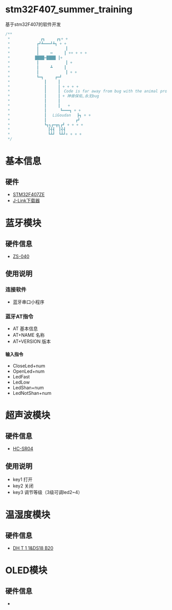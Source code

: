 # stm32F407_summer_training
基于stm32F407的软件开发

```c
/**
 *　　　　　　　　┏┓　　　┏┓+ +
 *　　　　　　　┏┛┻━━━┛┻┓ + +
 *　　　　　　　┃　　　　　　　┃ 　
 *　　　　　　　┃　　　━　　　┃ ++ + + +
 *　　　　　　 ████━████ ┃+
 *　　　　　　　┃　　　　　　　┃ +
 *　　　　　　　┃　　　┻　　　┃
 *　　　　　　　┃　　　　　　　┃ + +
 *　　　　　　　┗━┓　　　┏━┛
 *　　　　　　　　　┃　　　┃　　　　　　　　　　　
 *　　　　　　　　　┃　　　┃ + + + +
 *　　　　　　　　　┃　　　┃　Code is far away from bug with the animal protecting　　　　　　　
 *　　　　　　　　　┃　　　┃ + 神兽保佑,永无bug　　
 *　　　　　　　　　┃　　　┃
 *　　　　　　　　　┃　　　┃　　+　　　　　　　　　
 *　　　　　　　　　┃　 　　┗━━━┓ + +
 *　　　　　　　　　┃ 　LiGoudan 　┣┓ + +
 *　　　　　　　　　┃ 　　　　　　　┏┛
 *　　　　　　　　　┗┓┓┏━┳┓┏┛ + + + +
 *　　　　　　　　　　┃┫┫　┃┫┫
 *　　　　　　　　　　┗┻┛　┗┻┛+ + + +
 */
```

# 基本信息
## 硬件
- [STM32F407ZE](https://s.taobao.com/search?q=STM32F407ZE&imgfile=&js=1&stats_click=search_radio_all%3A1&initiative_id=staobaoz_20210715&ie=utf8 "直达链接")
- [J-Link下载器](https://s.taobao.com/search?q=J-Link%E4%B8%8B%E8%BD%BD%E5%99%A8&imgfile=&js=1&stats_click=search_radio_all%3A1&initiative_id=staobaoz_20210715&ie=utf8 "直达链接")

# 蓝牙模块
## 硬件信息
- [ZS-040](https://s.taobao.com/search?q=ZS-040&imgfile=&js=1&stats_click=search_radio_all%3A1&initiative_id=staobaoz_20210715&ie=utf8 "直达链接")
## 使用说明
### 连接软件
- 蓝牙串口小程序

### 蓝牙AT指令
- AT  基本信息
- AT+NAME 名称
- AT+VERSION  版本

#### 输入指令
- CloseLed+num	
- OpenLed+num	
- LedFast
- LedLow
- LedShan+num	
- LedNotShan+num	
# 超声波模块
## 硬件信息
- [HC-SR04](https://s.taobao.com/search?q=HC-SR04&imgfile=&js=1&stats_click=search_radio_all%3A1&initiative_id=staobaoz_20210715&ie=utf8 "直达链接")
## 使用说明
- key1  打开
- key2  关闭
- key3 调节等级（3级可调led2~4）
# 温湿度模块
## 硬件信息
- [DH T 1 1&DS18 B20](https://s.taobao.com/search?q=DH+T+1+1%26DS18+B20&imgfile=&js=1&stats_click=search_radio_all%3A1&initiative_id=staobaoz_20210715&ie=utf8 "直达链接")
# OLED模块
## 硬件信息
- 
